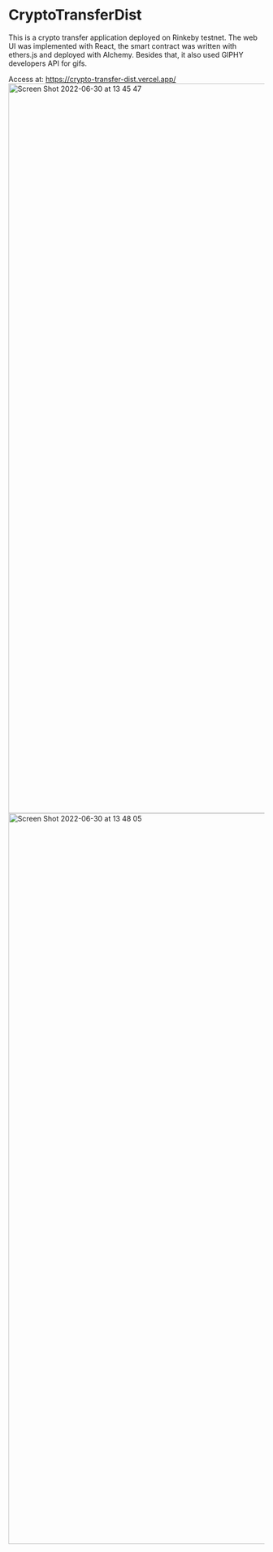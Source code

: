 # CryptoTransferDist

This is a crypto transfer application deployed on Rinkeby testnet. The web UI was implemented with React, the smart contract was written with ethers.js and deployed with Alchemy. Besides that, it also used GIPHY developers API for gifs.

Access at: https://crypto-transfer-dist.vercel.app/
<img width="1437" alt="Screen Shot 2022-06-30 at 13 45 47" src="https://user-images.githubusercontent.com/57795931/176588563-838e771a-bb89-4307-87a9-c28a5f62d697.png">
<img width="1439" alt="Screen Shot 2022-06-30 at 13 48 05" src="https://user-images.githubusercontent.com/57795931/176588601-1b6b3949-e1db-4a3b-8273-82385c26acdd.png">
